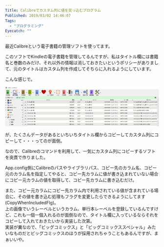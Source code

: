 ```yaml
---
Title: Calibreでカスタム列に値を突っ込むプログラム
Published: 2019/03/02 14:46:07
Tags:
  - "プログラミング"
Eyecatch: ""
---
```

最近Calibreという電子書籍の管理ソフトを使ってます。  

<?# EmbedLink "https://forest.watch.impress.co.jp/library/software/calibre/" /?>



このソフトでKindleの電子書籍を管理してるんですが、私はタイトル欄には書籍名と巻数のみだけ、それ以外の情報は消しておきたいというポリシーがありまして、元のタイトルはカスタム列を作成してそちらに入れるようにしています。  

こんな感じで。  

![](20190302143609.png) 

が、たくさんデータがあるといちいちタイトル欄からコピーしてカスタム列にコピーして・・・ってのが面倒。  

なので、Calibreのコマンドを利用して、一気にカスタム列にコピーするソフトを突貫で作りました。  



<?# EmbedLink "https://github.com/Ovis/CalibreBulkCopyMetaData" /?>

App.config側にCalibreのパスやライブラリパス、コピー先のカラム名、コピー元のカラム名を指定してやると、コピー先カラムに値が書き込まれていない場合にコピー元カラムの値を取得して、コピー先カラムに書き込むだけ。  

また、コピー元カラムにコピー先カラム内で利用されている値が含まれている場合に、その値を書き込む処理もフラグを変更したらできるようにしてます(CopyWhenIncludedFlg)。  
上の画像でいうレーベルというカラム、単行本レーベルを登録しているんですけど、これも一個一個入れるのが面倒なので、タイトル欄に入っているならそれをコピーして入れておきたいから実装した次第。  
実装が糞なので、「ビッグコミックス」と「ビッグコミックススペシャル」みたいなものだとビッグコミックスのほうが採用されちゃうこともあるんですが、まぁいいや。  

